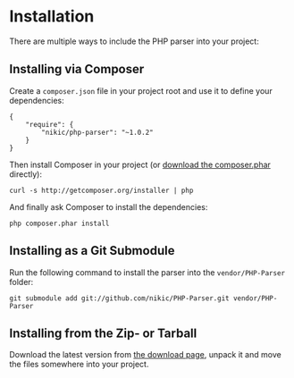 Installation
============

There are multiple ways to include the PHP parser into your project:

Installing via Composer
-----------------------

Create a `composer.json` file in your project root and use it to define your dependencies:

    {
        "require": {
            "nikic/php-parser": "~1.0.2"
        }
    }

Then install Composer in your project (or [download the composer.phar][1] directly):

    curl -s http://getcomposer.org/installer | php

And finally ask Composer to install the dependencies:

    php composer.phar install

Installing as a Git Submodule
-----------------------------

Run the following command to install the parser into the `vendor/PHP-Parser` folder:

    git submodule add git://github.com/nikic/PHP-Parser.git vendor/PHP-Parser

Installing from the Zip- or Tarball
-----------------------------------

Download the latest version from [the download page][2], unpack it and move the files somewhere into your project.


 [1]: http://getcomposer.org/composer.phar
 [2]: https://github.com/nikic/PHP-Parser/tags